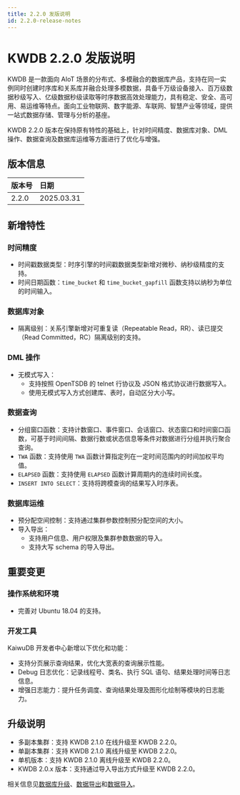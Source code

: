 ```yaml
---
title: 2.2.0 发版说明
id: 2.2.0-release-notes
---
```


# KWDB 2.2.0 发版说明

KWDB 是一款面向 AIoT 场景的分布式、多模融合的数据库产品，支持在同一实例同时创建时序库和关系库并融合处理多模数据，具备千万级设备接入、百万级数据秒级写入、亿级数据秒级读取等时序数据高效处理能力，具有稳定、安全、高可用、易运维等特点。面向工业物联网、数字能源、车联网、智慧产业等领域，提供一站式数据存储、管理与分析的基座。

KWDB 2.2.0 版本在保持原有特性的基础上，针对时间精度、数据库对象、DML 操作、数据查询及数据库运维等方面进行了优化与增强。

## 版本信息

| 版本号   | 日期   |
| :------- | :--------- |
| 2.2.0    | 2025.03.31 |

## 新增特性

### 时间精度

- 时间戳数据类型：时序引擎的时间戳数据类型新增对微秒、纳秒级精度的支持。
- 时间日期函数：`time_bucket` 和 `time_bucket_gapfill` 函数支持以纳秒为单位的时间输入。

### 数据库对象

- 隔离级别：关系引擎新增对可重复读（Repeatable Read，RR）、读已提交（Read Committed，RC）隔离级别的支持。

### DML 操作

- 无模式写入：
  - 支持按照 OpenTSDB 的 telnet 行协议及 JSON 格式协议进行数据写入。
  - 使用无模式写入方式创建库、表时，自动区分大小写。

### 数据查询

- 分组窗口函数：支持计数窗口、事件窗口、会话窗口、状态窗口和时间窗口函数，可基于时间间隔、数据行数或状态信息等条件对数据进行分组并执行聚合查询。
- `TWA` 函数：支持使用 `TWA` 函数计算指定列在一定时间范围内的时间加权平均值。
- `ELAPSED` 函数：支持使用 `ELAPSED` 函数计算周期内的连续时间长度。
- `INSERT INTO SELECT`：支持将跨模查询的结果写入时序表。

### 数据库运维

- 预分配空间控制：支持通过集群参数控制预分配空间的大小。
- 导入导出：
  - 支持用户信息、用户权限及集群参数数据的导入。
  - 支持大写 schema 的导入导出。

## 重要变更

### 操作系统和环境

- 完善对 Ubuntu 18.04 的支持。

### 开发工具

KaiwuDB 开发者中心新增以下优化和功能：

- 支持分页展示查询结果，优化大宽表的查询展示性能。
- Debug 日志优化：记录线程号、类名、执行 SQL 语句、结果处理时间等日志信息。
- 增强日志能力：提升任务调度、查询结果处理及图形化绘制等模块的日志能力。

## 升级说明

- 多副本集群：支持 KWDB 2.1.0 在线升级至 KWDB 2.2.0。
- 单副本集群：支持 KWDB 2.1.0 离线升级至 KWDB 2.2.0。
- 单机版本：支持 KWDB 2.1.0 离线升级至 KWDB 2.2.0。
- KWDB 2.0.x 版本：支持通过导入导出方式升级至 KWDB 2.2.0。

相关信息见[数据库升级](../db-operation/db-upgrade.md)、[数据导出](../db-administration/import-export-data/export-data.md)和[数据导入](../db-administration/import-export-data/import-data.md)。